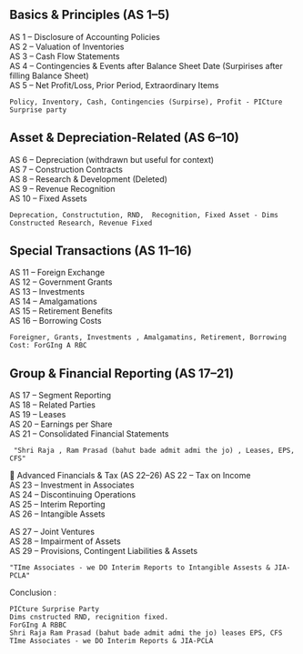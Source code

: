 ## Basics & Principles (AS 1–5)
AS 1 – Disclosure of Accounting Policies<br>
AS 2 – Valuation of Inventories<br>
AS 3 – Cash Flow Statements<br>
AS 4 – Contingencies & Events after Balance Sheet Date (Surpirises after filling Balance Sheet)<br>
AS 5 – Net Profit/Loss, Prior Period, Extraordinary Items<br>
```
Policy, Inventory, Cash, Contingencies (Surpirse), Profit - PICture Surprise party
```

## Asset & Depreciation-Related (AS 6–10)
AS 6 – Depreciation (withdrawn but useful for context)<br>
AS 7 – Construction Contracts<br>
AS 8 – Research & Development (Deleted)<br>
AS 9 – Revenue Recognition<br>
AS 10 – Fixed Assets<br>
```
Deprecation, Constructution, RND,  Recognition, Fixed Asset - Dims Constructed Research, Revenue Fixed
```

## Special Transactions (AS 11–16)
AS 11 – Foreign Exchange<br>
AS 12 – Government Grants<br>
AS 13 – Investments<br>
AS 14 – Amalgamations<br>
AS 15 – Retirement Benefits<br>
AS 16 – Borrowing Costs<br>
```
Foreigner, Grants, Investments , Amalgamatins, Retirement, Borrowing Cost: ForGIng A RBC
```

## Group & Financial Reporting (AS 17–21)
AS 17 – Segment Reporting<br>
AS 18 – Related Parties<br>
AS 19 – Leases<br>
AS 20 – Earnings per Share<br>
AS 21 – Consolidated Financial Statements<br>
```
 "Shri Raja , Ram Prasad (bahut bade admit admi the jo) , Leases, EPS, CFS" 
```

💸 Advanced Financials & Tax (AS 22–26)
AS 22 – Tax on Income<br>
AS 23 – Investment in Associates<br>
AS 24 – Discontinuing Operations<br>
AS 25 – Interim Reporting<br>
AS 26 – Intangible Assets<br>

AS 27 – Joint Ventures<br>
AS 28 – Impairment of Assets<br>
AS 29 – Provisions, Contingent Liabilities & Assets<br>
```
"TIme Associates - we DO Interim Reports to Intangible Assests & JIA-PCLA" 
```

Conclusion : 
```
PICture Surprise Party
Dims cnstructed RND, recignition fixed.
ForGIng A RBBC
Shri Raja Ram Prasad (bahut bade admit admi the jo) leases EPS, CFS 
TIme Associates - we DO Interim Reports & JIA-PCLA
```



 
